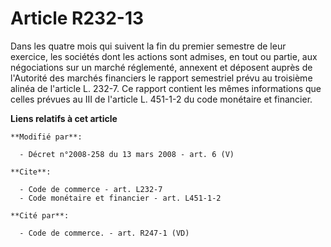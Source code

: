 # Article R232-13

Dans les quatre mois qui suivent la fin du premier semestre de leur exercice, les sociétés dont les actions sont admises, en
tout ou partie, aux négociations sur un marché réglementé, annexent et déposent auprès de l'Autorité des marchés financiers
le rapport semestriel prévu au troisième alinéa de l'article L. 232-7. Ce rapport contient les mêmes informations que celles
prévues au III de l'article L. 451-1-2 du code monétaire et financier.

**Liens relatifs à cet article**

	**Modifié par**:

	  - Décret n°2008-258 du 13 mars 2008 - art. 6 (V)

	**Cite**:

	  - Code de commerce - art. L232-7
	  - Code monétaire et financier - art. L451-1-2

	**Cité par**:

	  - Code de commerce. - art. R247-1 (VD)
